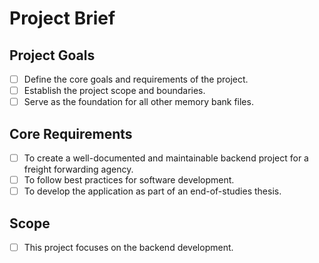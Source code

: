 # Project Brief

## Project Goals
- [ ] Define the core goals and requirements of the project.
- [ ] Establish the project scope and boundaries.
- [ ] Serve as the foundation for all other memory bank files.

## Core Requirements
- [ ] To create a well-documented and maintainable backend project for a freight forwarding agency.
- [ ] To follow best practices for software development.
- [ ] To develop the application as part of an end-of-studies thesis.

## Scope
- [ ] This project focuses on the backend development.
